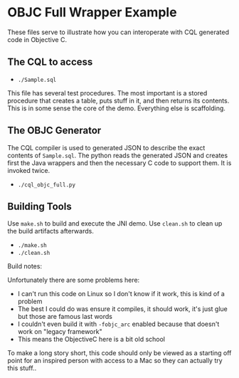 <!---
-- Copyright (c) Meta Platforms, Inc. and affiliates.
--
-- This source code is licensed under the MIT license found in the
-- LICENSE file in the root directory of this source tree.
-->

# OBJC Full Wrapper Example

These files serve to illustrate how you can interoperate with CQL generated code
in Objective C.


## The CQL to access

* `./Sample.sql`

This file has several test procedures.  The most important is a stored procedure
that creates a table, puts stuff in it, and then returns its contents.  This is
in some sense the core of the demo.  Everything else is scaffolding.

## The OBJC Generator

The CQL compiler is used to generated JSON to describe the exact contents of
`Sample.sql`. The python reads the generated JSON and creates first the Java
wrappers and then the necessary C code to support them.  It is invoked twice.

* `./cql_objc_full.py`

## Building Tools

Use `make.sh` to build and execute the JNI demo.  Use `clean.sh` to clean up the
build artifacts afterwards.

* `./make.sh`
* `./clean.sh`

Build notes:

Unfortunately there are some problems here:

* I can't run this code on Linux so I don't know if it work, this is kind of a problem
* The best I could do was ensure it compiles, it should work, it's just glue but those are famous last words
* I couldn't even build it with `-fobjc_arc` enabled because that doesn't work on "legacy framework"
* This means the ObjectiveC here is a bit old school

To make a long story short, this code should only be viewed as a starting off point for an inspired
person with access to a Mac so they can actually try this stuff..
